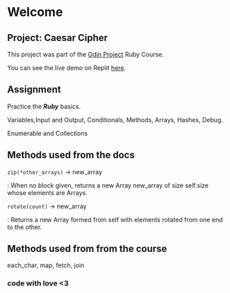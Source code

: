 # Welcome

## Project: Caesar Cipher

This project was part of the [Odin Project](https://www.theodinproject.com) Ruby Course.

You can see the live demo on Replit [here](https://replit.com/@DevStar2/Caesar-Cipher#main.rb).

## Assignment

Practice the _**Ruby**_ basics.

Variables,Input and Output, Conditionals, Methods,
Arrays, Hashes, Debug.


Enumerable and Collections

## Methods used from the docs

`zip(*other_arrays)` → new_array

:  When no block given, returns a new Array new_array of size self.size whose elements are Arrays.

`rotate(count)` → new_array

:  Returns a new Array formed from self with elements rotated from one end to the other.

## Methods used from from the course

each_char, map, fetch, join



### code with love <3
